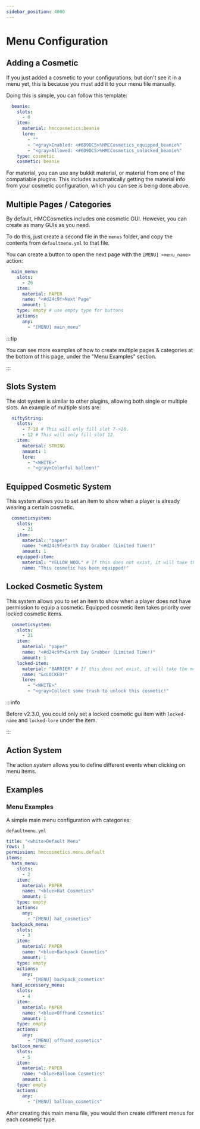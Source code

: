 ```yaml
---
sidebar_position: 4000
---
```


# Menu Configuration

## Adding a Cosmetic

If you just added a cosmetic to your configurations, but don't see it in a menu yet, this is because you must add it to your menu file manually.

Doing this is simple, you can follow this template:

```yaml
  beanie:
    slots:
      - 0
    item:
      material: hmccosmetics:beanie
      lore:
        - ""
        - "<gray>Enabled: <#6D9DC5>%HMCCosmetics_equipped_beanie%"
        - "<gray>Allowed: <#6D9DC5>%HMCCosmetics_unlocked_beanie%"
    type: cosmetic
    cosmetic: beanie
```

For material, you can use any bukkit material, or material from one of the compatiable plugins. This includes automatically getting the material info from your cosmetic
configuration, which you can see is being done above.

## Multiple Pages / Categories

By default, HMCCosmetics includes one cosmetic GUI. However, you can create as many GUIs as you need.

To do this, just create a second file in the `menus` folder, and copy the contents from `defaultmenu.yml` to that file.

You can create a button to open the next page with the `[MENU] <menu_name>` action:

```yaml
  main_menu:
    slots:
      - 26
    item:
      material: PAPER
      name: "<#d24c9f>Next Page"
      amount: 1
    type: empty # use empty type for buttons
    actions:
      any:
        - "[MENU] main_menu"
```

:::tip 

You can see more examples of how to create multiple pages & categories at the bottom of this page, under the "Menu Examples" section.

:::

## Slots System

The slot system is similar to other plugins, allowing both single or multiple slots. An example of multiple slots are:

```yaml
  niftyString:
    slots:
      - 7-10 # This will only fill slot 7->10. 
      - 12 # This will only fill slot 12. 
    item:
      material: STRING
      amount: 1
      lore:
        - "<WHITE>"
        - "<gray>Colorful balloon!"
```

## Equipped Cosmetic System

This system allows you to set an item to show when a player is already wearing a certain cosmetic.

```yaml
  cosmeticsystem:
    slots:
      - 21
    item:
      material: "paper"
      name: "<#d24c9f>Earth Day Grabber (Limited Time!)"
      amount: 1
    equipped-item:
      material: "YELLOW_WOOL" # If this does not exist, it will take the material in the original material found under item
      name: "This cosmetic has been equipped!"
```

## Locked Cosmetic System

This system allows you to set an item to show when a player does not have permission to equip a cosmetic. Equipped cosmetic item takes priority over locked cosmetic items. 

```yaml
  cosmeticsystem:
    slots:
      - 21
    item:
      material: "paper"
      name: "<#d24c9f>Earth Day Grabber (Limited Time!)"
      amount: 1
    locked-item:
      material: "BARRIER" # If this does not exist, it will take the material in the original material found under item
      name: "&cLOCKED!"
      lore:
        - "<WHITE>"
        - "<gray>Collect some trash to unlock this cosmetic!"
```

:::info 

Before v2.3.0, you could only set a locked cosmetic gui item with `locked-name` and `locked-lore` under the item. 

:::

## Action System

The action system allows you to define different events when clicking on menu items. 

## Examples

### Menu Examples

A simple main menu configuration with categories:

`defaultmenu.yml`
```yaml
title: "<white>Default Menu"
rows: 1
permission: hmccosmetics.menu.default
items:
  hats_menu:
    slots:
      - 2
    item:
      material: PAPER
      name: "<blue>Hat Cosmetics"
      amount: 1
    type: empty
    actions:
      any:
        - "[MENU] hat_cosmetics"
  backpack_menu:
    slots:
      - 3
    item:
      material: PAPER
      name: "<blue>Backpack Cosmetics"
      amount: 1
    type: empty
    actions:
      any:
        - "[MENU] backpack_cosmetics"
  hand_accessory_menu:
    slots:
      - 4
    item:
      material: PAPER
      name: "<blue>Offhand Cosmetics"
      amount: 1
    type: empty
    actions:
      any:
        - "[MENU] offhand_cosmetics"
  balloon_menu:
    slots:
      - 5
    item:
      material: PAPER
      name: "<blue>Balloon Cosmetics"
      amount: 1
    type: empty
    actions:
      any:
        - "[MENU] balloon_cosmetics"
```

After creating this main menu file, you would then create different menus for each cosmetic type.


